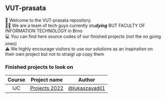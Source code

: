 ## VUT-prasata

👋  Welcome to the VUT-prasata repository. </br>
🦸‍♂️  We are a team of tech guys currently stu***dying*** BUT FACULTY OF INFORMATION TECHNOLOGY in Brno </br>
💻  You can find here source codes of our finished projects (not the on going ones) </br>
⚠   We highly encourage visitors to use our solutions as an inspiration on their own project but not to straigt up copy them

### Finished projects to look on

| Course | Project name | Author |
|:------:|:------------:|:------:|
| IJC | [Projects 2022](https://github.com/FIT-prasata/IJC) | [@lukaszavadil1](https://github.com/lukaszavadil1) |


